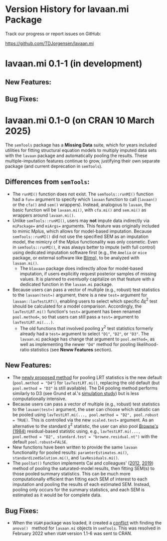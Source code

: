 # Version History for lavaan.mi Package

Track our progress or report issues on GitHub:

https://github.com/TDJorgensen/lavaan.mi


# lavaan.mi 0.1-1 (in development)

## New Features:

## Bug Fixes:



# lavaan.mi 0.1-0 (on CRAN 10 March 2025)

The `semTools` package has a **Missing Data** suite, which for years included utilities for fitting structural equation models to multiply imputed data sets with the `lavaan` package and automatically pooling the results. These multiple-imputation features continue to grow, justifying their own separate package (and current deprecation in `semTools`).

## Differences from `semTools`:

- The `runMI()` function does not exist.  The `semTools::runMI()` function had a `fun=` argument to specify which `lavaan` function to call (`lavaan()` or the `cfa()` and `sem()` wrappers).  Instead, analogous to `lavaan`, the basic function will be `lavaan.mi()`, with `cfa.mi()` and `sem.mi()` as wrappers around `lavaan.mi()`.
- Unlike `semTools::runMI()`, users may **not** impute data indirectly via `miPackage=` and `miArgs=` arguments.  This feature was originally included to mimic M*plus*, which allows for model-based imputation.  Because `semTools::runMI()` did not use the specified SEM as an imputation model, the mimicry of the M*plus* functionality was only cosmetic.  Even in `semTools::runMI()`, it was always better to impute (with full control) using dedicated imputation software first (e.g., the `Amelia` or `mice` package, or external software like [Blimp](https://www.appliedmissingdata.com/blimp)), to be analyzed with `lavaan.mi()`.
    - The `blavaan` package does indirectly allow for model-based imputation, if users explicitly request posterior samples of missing values.  It is planned to *eventually* capitalize on that feature with a dedicated function in the `lavaan.mi` package.
- Because users can pass a vector of multiple (e.g., robust) test statistics to the `lavaan(test=)` argument, there is a new `test=` argument for `lavaan::lavTestLRT()`, enabling users to select which specific $\Delta \chi^2$ test should be calculated for a model comparison.  Accordingly, the `lavTestLRT.mi()` function's `test=` argument has been renamed `pool.method=`, so that users can still pass a `test=` argument to `lavTestLRT.mi(...)`.
    - The old functions that involved pooling $\chi^2$ test statistics formerly already had a `test=` argument to select `"D1"`, `"D2"`, or `"D3"`.  The `lavaan.mi` package has change that argument to `pool.method=`, as well as implementing the newer `"D4"` method for pooling likelihood-ratio statistics (see **Neww Features** section).


## New Features:

- The [newly proposed method](https://doi.org/10.5705/ss.202019.0314) for pooling LRT statistics is the new default (`pool.method = "D4"`) for `lavTestLRT.mi()`, replacing the old default (but `pool.method = "D3"` is still available).  The D4 pooling method performs similarly to D3 (see Grund et al.'s [simulation study](https://doi.org/10.31234/osf.io/d459g)) but is less computationally intensive.
- Because users can pass a vector of multiple (e.g., robust) test statistics to the `lavaan(test=)` argument, the user can choose which statistic can be pooled using `lavTestLRT.mi(..., pool.method = "D2", pool.robust = TRUE)`.  This is controlled via the new `scaled.test=` argument.  As an alternative to the standard $\chi^2$ statistic, the user can also pool [Browne's (1984)](https://doi.org/10.1111/j.2044-8317.1984.tb00789.x) residual-based statistic using, e.g., `lavTestLRT.mi(..., pool.method = "D2", standard.test = "browne.residual.nt")` with the default `pool.robust=FALSE`.
- New functions have been written to provide the same `lavaan` functionality for pooled results: `paramterEstimates.mi()`, `standardizedSolution.mi()`, and `lavResiduals.mi()`. 
- The `poolSat()` function implements Cai and colleagues' ([2012](https://doi.org/10.3102/1076998612458320), [2019](https://doi.org/10.1080/00273171.2018.1523000)) method of pooling the saturated-model results, then fitting SEM(s) to those pooled summary statistics.  This can be much more computationally efficient than fitting each SEM of interest to each imputation and pooling the results of each estimated SEM.  Instead, pooling only occurs for the summary statistics, and each SEM is estimated as it would be for complete data.


## Bug Fixes:

- When the `VGAM` package was loaded, it created a [conflict](https://github.com/simsem/semTools/issues/89) with finding the `anova() ` method for `lavaan.mi` objects in `semTools`. This was resolved in February 2022 when `VGAM` version 1.1-6 was sent to CRAN.


